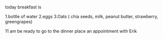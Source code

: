 today breakfast is 

1.bottle of water
2.eggs
3.Oats ( chia seeds, milk, peanut butter, strawberry, greengrapes)

11 am be ready to go to the dinner place an appointment with Erik 